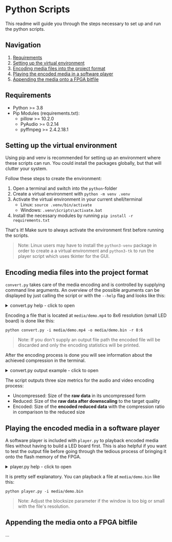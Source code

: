 # Python Scripts

This readme will guide you through the steps necessary to set up and run the python scripts.


## Navigation
1. [Requirements](#requirements)
2. [Setting up the virtual environment](#setting-up-the-virtual-environment)
3. [Encoding media files into the project format](#encoding-media-files-into-the-project-format)
4. [Playing the encoded media in a software player](#playing-the-encoded-media-in-a-software-player)
5. [Appending the media onto a FPGA bitfile](#appending-the-media-onto-a-fpga-bitfile)


## Requirements

- Python >= 3.8
- Pip Modules (requirements.txt):
  - pillow >= 10.2.0
  - PyAudio >= 0.2.14
  - pyffmpeg >= 2.4.2.18.1


## Setting up the virtual environment

Using pip and venv is recommended for setting up an environment where these scripts can run.
You could install the packages globally, but that will clutter your system.

Follow these steps to create the environment:

1. Open a terminal and switch into the `python`-folder
2. Create a virtual environment with `python -m venv .venv`
3. Activate the virtual environment in your current shell/terminal
   - Linux: `source .venv/bin/activate`
   - Windows: `.venv\Scripts\activate.bat`
4. Install the necessary modules by running `pip install -r requirements.txt`

That's it! Make sure to always activate the environment first before running the scripts.

> Note: Linux users may have to install the `python3-venv` package in order to create a
> a virtual environment and `python3-tk` to run the player script which uses tkinter for the GUI.


## Encoding media files into the project format

`convert.py` takes care of the media encoding and is controlled by supplying command line arguments.
An overview of the possible arguments can be displayed by just calling the script or
with the `--help` flag and looks like this:

<details>
<summary>convert.py help - click to open</summary>

```
usage: convert [-h] -i INPUT [-o OUTPUT] [-r RESOLUTION]

Encodes a given media file to the project's media format.

The file is pre-processed by ffmpeg and as such all
audio and video formats supported by ffmpeg are usable.

Output quality will be fixed:
  Video: 32:24 (default) at 24 fps
  Audio: 1 channel with 4 bit per Sample at 44.100 Hz

options:
  -h, --help            show this help message and exit
  -i INPUT, --input INPUT
                        Input media file
                        If a WAVE file is passed (.wav) then the video will be left out.
  -o OUTPUT, --output OUTPUT
                        Output encoded file
  -r RESOLUTION, --resolution RESOLUTION
                        Target resolution in w:h.
                        (default: 32:24)
```

</details>

Encoding a file that is located at `media/demo.mp4` to 8x6 resolution (small LED board) is done like this:<br>
```console
python convert.py -i media/demo.mp4 -o media/demo.bin -r 8:6
```

> Note: If you don't supply an output file path the encoded file will be discarded
> and only the encoding statistics will be printed.

After the encoding process is done you will see information about the achieved compression in the terminal.

<details>
<summary>convert.py output example - click to open</summary>

```
=================== File Information ===================
Input:              media/video.mp4
Size:               19126 K
Output:             media/video.bin
Resolution:         32:24
========================================================

================== FFmpeg Processing ===================
Pre-processing input file...done!

Audio stream detected.
Video stream detected.
========================================================

=================== Audio Processing ===================
Reading audio file...done!
Encoding audio...done!

Uncompressed Size:  37748 K
Reduced Size:       4718 K
Encoded Size:       2467 K (52.29%)
========================================================

=================== Video Processing ===================
Reading video frames...done!
Encoding video...done!

Uncompressed Size:  11835 K
Reduced Size:       1972 K
Encoded Size:       760 K (38.54%)
========================================================

======================= Summary ========================
Writing output file...done!

Uncompressed Size:  49583 K
Reduced Size:       6691 K
Encoded Size:       3227 K (48.24%)
========================================================
```

</details>

The script outputs three size metrics for the audio and video encoding process:
- Uncompressed: Size of the **raw data** in its uncompressed form
- Reduced: Size of the **raw data after downscaling** to the target quality
- Encoded: Size of the **encoded reduced data** with the compression ratio in comparison to the reduced size


## Playing the encoded media in a software player

A software player is included with `player.py` to playback encoded media files without having
to build a LED board first. This is also helpful if you want to test the output file before
going through the tedious process of bringing it onto the flash memory of the FPGA.

<details>
<summary>player.py help - click to open</summary>

```
usage: player [-h] -i INPUT [-b BLOCKSIZE]

Plays a file that was encoded in the project's media format.

Press [Space] to pause and [m] to mute.

options:
  -h, --help            show this help message and exit
  -i INPUT, --input INPUT
                        Input media file
  -b BLOCKSIZE, --blocksize BLOCKSIZE
                        Scales a pixel by this amount for a bigger preview window.
                        (default: 32)
```

</details>

It is pretty self explanatory. You can playback a file at `media/demo.bin` like this:
```console
python player.py -i media/demo.bin
```

> Note: Adjust the blocksize parameter if the window is too big or small with the file's resolution.


## Appending the media onto a FPGA bitfile

...
